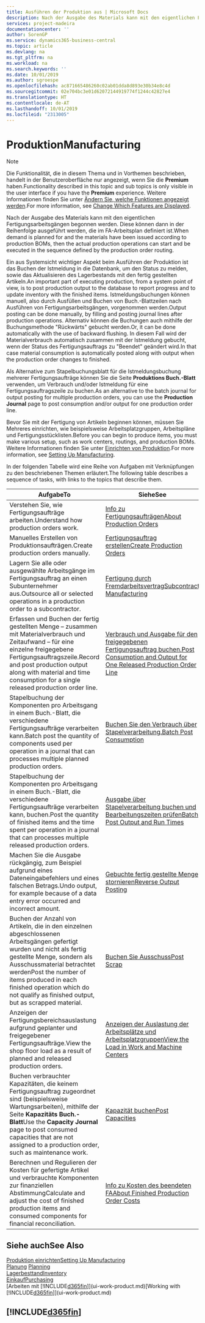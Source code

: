 ```yaml
---
title: Ausführen der Produktion aus | Microsoft Docs
description: Nach der Ausgabe des Materials kann mit den eigentlichen Fertigungsarbeitsgängen begonnen werden. Diese können dann in der Reihenfolge ausgeführt werden, die im FA-Arbeitsplan definiert ist.
services: project-madeira
documentationcenter: ''
author: SorenGP
ms.service: dynamics365-business-central
ms.topic: article
ms.devlang: na
ms.tgt_pltfrm: na
ms.workload: na
ms.search.keywords: ''
ms.date: 10/01/2019
ms.author: sgroespe
ms.openlocfilehash: ac871665486260c02ab01dda8d893e30b34e8c4d
ms.sourcegitcommit: 02e704bc3e01d62072144919774f1244c42827e4
ms.translationtype: HT
ms.contentlocale: de-AT
ms.lasthandoff: 10/01/2019
ms.locfileid: "2313005"
---
```

# <a name="manufacturing"></a><span data-ttu-id="4ff9e-103">Produktion</span><span class="sxs-lookup"><span data-stu-id="4ff9e-103">Manufacturing</span></span>
> [!NOTE]
> <span data-ttu-id="4ff9e-104">Die Funktionalität, die in diesem Thema und in Vorthemen beschrieben, handelt in der Benutzeroberfläche nur angezeigt, wenn Sie die **Premium** haben.</span><span class="sxs-lookup"><span data-stu-id="4ff9e-104">Functionality described in this topic and sub topics is only visible in the user interface if you have the **Premium** experience.</span></span> <span data-ttu-id="4ff9e-105">Weitere Informationen finden Sie unter [Ändern Sie, welche Funktionen angezeigt werden](ui-experiences.md).</span><span class="sxs-lookup"><span data-stu-id="4ff9e-105">For more information, see [Change Which Features are Displayed](ui-experiences.md).</span></span>

<span data-ttu-id="4ff9e-106">Nach der Ausgabe des Materials kann mit den eigentlichen Fertigungsarbeitsgängen begonnen werden. Diese können dann in der Reihenfolge ausgeführt werden, die im FA-Arbeitsplan definiert ist.</span><span class="sxs-lookup"><span data-stu-id="4ff9e-106">When demand is planned for and the materials have been issued according to production BOMs, then the actual production operations can start and be executed in the sequence defined by the production order routing.</span></span>  

<span data-ttu-id="4ff9e-107">Ein aus Systemsicht wichtiger Aspekt beim Ausführen der Produktion ist das Buchen der Istmeldung in die Datenbank, um den Status zu melden, sowie das Aktualisieren des Lagerbestands mit den fertig gestellten Artikeln.</span><span class="sxs-lookup"><span data-stu-id="4ff9e-107">An important part of executing production, from a system point of view, is to post production output to the database to report progress and to update inventory with the finished items.</span></span> <span data-ttu-id="4ff9e-108">Istmeldungsbuchungen können manuell, also durch Ausfüllen und Buchen von Buch.-Blattzeilen nach Ausführen von Fertigungsarbeitsgängen, vorgenommen werden.</span><span class="sxs-lookup"><span data-stu-id="4ff9e-108">Output posting can be done manually, by filling and posting journal lines after production operations.</span></span> <span data-ttu-id="4ff9e-109">Alternativ können die Buchungen auch mithilfe der Buchungsmethode "Rückwärts" gebucht werden.</span><span class="sxs-lookup"><span data-stu-id="4ff9e-109">Or, it can be done automatically with the use of backward flushing.</span></span> <span data-ttu-id="4ff9e-110">In diesem Fall wird der Materialverbrauch automatisch zusammen mit der Istmeldung gebucht, wenn der Status des Fertigungsauftrags zu "Beendet" geändert wird.</span><span class="sxs-lookup"><span data-stu-id="4ff9e-110">In that case material consumption is automatically posted along with output when the production order changes to finished.</span></span>  

<span data-ttu-id="4ff9e-111">Als Alternative zum Stapelbuchungsblatt für die Istmeldungsbuchung mehrerer Fertigungsaufträge können Sie die Seite **Produktions Buch.-Blatt** verwenden, um Verbrauch und/oder Istmeldung für eine Fertigungsauftragszeile zu buchen.</span><span class="sxs-lookup"><span data-stu-id="4ff9e-111">As an alternative to the batch journal for output posting for multiple production orders, you can use the **Production Journal** page to post consumption and/or output for one production order line.</span></span>

<span data-ttu-id="4ff9e-112">Bevor Sie mit der Fertigung von Artikeln beginnen können, müssen Sie Mehreres einrichten, wie beispielsweise Arbeitsplatzgruppen, Arbeitspläne und Fertigungsstücklisten.</span><span class="sxs-lookup"><span data-stu-id="4ff9e-112">Before you can begin to produce items, you must make various setup, such as work centers, routings, and production BOMs.</span></span> <span data-ttu-id="4ff9e-113">Weitere Informationen finden Sie unter [Einrichten von Produktion](production-configure-production-processes.md).</span><span class="sxs-lookup"><span data-stu-id="4ff9e-113">For more information, see [Setting Up Manufacturing](production-configure-production-processes.md).</span></span>

<span data-ttu-id="4ff9e-114">In der folgenden Tabelle wird eine Reihe von Aufgaben mit Verknüpfungen zu den beschriebenen Themen erläutert.</span><span class="sxs-lookup"><span data-stu-id="4ff9e-114">The following table describes a sequence of tasks, with links to the topics that describe them.</span></span>   

|<span data-ttu-id="4ff9e-115">**Aufgabe**</span><span class="sxs-lookup"><span data-stu-id="4ff9e-115">**To**</span></span>|<span data-ttu-id="4ff9e-116">**Siehe**</span><span class="sxs-lookup"><span data-stu-id="4ff9e-116">**See**</span></span>|  
|------------|-------------|  
|<span data-ttu-id="4ff9e-117">Verstehen Sie, wie Fertigungsaufträge arbeiten.</span><span class="sxs-lookup"><span data-stu-id="4ff9e-117">Understand how production orders work.</span></span>|[<span data-ttu-id="4ff9e-118">Info zu Fertigungsaufträgen</span><span class="sxs-lookup"><span data-stu-id="4ff9e-118">About Production Orders</span></span>](production-about-production-orders.md)|
|<span data-ttu-id="4ff9e-119">Manuelles Erstellen von Produktionsaufträgen.</span><span class="sxs-lookup"><span data-stu-id="4ff9e-119">Create production orders manually.</span></span>|[<span data-ttu-id="4ff9e-120">Fertigungsauftrag erstellen</span><span class="sxs-lookup"><span data-stu-id="4ff9e-120">Create Production Orders</span></span>](production-how-to-create-production-orders.md)|
|<span data-ttu-id="4ff9e-121">Lagern Sie alle oder ausgewählte Arbeitsgänge im Fertigungsauftrag an einen Subunternehmer aus.</span><span class="sxs-lookup"><span data-stu-id="4ff9e-121">Outsource all or selected operations in a production order to a subcontractor.</span></span>|[<span data-ttu-id="4ff9e-122">Fertigung durch Fremdarbeitsvertrag</span><span class="sxs-lookup"><span data-stu-id="4ff9e-122">Subcontract Manufacturing</span></span>](production-how-to-subcontract-manufacturing.md)|
|<span data-ttu-id="4ff9e-123">Erfassen und Buchen der fertig gestellten Menge – zusammen mit Materialverbrauch und Zeitaufwand – für eine einzelne freigegebene Fertigungsauftragszeile.</span><span class="sxs-lookup"><span data-stu-id="4ff9e-123">Record and post production output along with material and time consumption for a single released production order line.</span></span>|[<span data-ttu-id="4ff9e-124">Verbrauch und Ausgabe für den freigegebenen Fertigungsauftrag buchen.</span><span class="sxs-lookup"><span data-stu-id="4ff9e-124">Post Consumption and Output for One Released Production Order Line</span></span>](production-how-to-register-consumption-and-output.md)|  
|<span data-ttu-id="4ff9e-125">Stapelbuchung der Komponenten pro Arbeitsgang in einem Buch.-Blatt, die verschiedene  Fertigungsaufträge verarbeiten kann.</span><span class="sxs-lookup"><span data-stu-id="4ff9e-125">Batch post the quantity of components used per operation in a journal that can processes multiple planned production orders.</span></span>|[<span data-ttu-id="4ff9e-126">Buchen Sie den Verbrauch über Stapelverarbeitung.</span><span class="sxs-lookup"><span data-stu-id="4ff9e-126">Batch Post Consumption</span></span>](production-how-to-post-consumption.md)|
|<span data-ttu-id="4ff9e-127">Stapelbuchung der Komponenten pro Arbeitsgang in einem Buch.-Blatt, die verschiedene  Fertigungsaufträge verarbeiten kann, buchen.</span><span class="sxs-lookup"><span data-stu-id="4ff9e-127">Post the quantity of finished items and the time spent per operation in a journal that can processes multiple released production orders.</span></span>|[<span data-ttu-id="4ff9e-128">Ausgabe über Stapelverarbeitung buchen und Bearbeitungszeiten prüfen</span><span class="sxs-lookup"><span data-stu-id="4ff9e-128">Batch Post Output and Run Times</span></span>](production-how-to-post-output-quantity.md)|
|<span data-ttu-id="4ff9e-129">Machen Sie die Ausgabe rückgängig, zum Beispiel aufgrund eines Dateneingabefehlers und eines falschen Betrags.</span><span class="sxs-lookup"><span data-stu-id="4ff9e-129">Undo output, for example because of a data entry error occurred and incorrect amount.</span></span>  |[<span data-ttu-id="4ff9e-130">Gebuchte fertig gestellte Menge stornieren</span><span class="sxs-lookup"><span data-stu-id="4ff9e-130">Reverse Output Posting</span></span>](production-how-to-reverse-output-posting.md)|  
|<span data-ttu-id="4ff9e-131">Buchen der Anzahl von Artikeln, die in den einzelnen abgeschlossenen Arbeitsgängen gefertigt wurden und nicht als fertig gestellte Menge, sondern als Ausschussmaterial betrachtet werden</span><span class="sxs-lookup"><span data-stu-id="4ff9e-131">Post the number of items produced in each finished operation which do not qualify as finished output, but as scrapped material.</span></span>|[<span data-ttu-id="4ff9e-132">Buchen Sie Ausschuss</span><span class="sxs-lookup"><span data-stu-id="4ff9e-132">Post Scrap</span></span>](production-how-to-post-scrap.md)|
|<span data-ttu-id="4ff9e-133">Anzeigen der Fertigungsbereichsauslastung aufgrund geplanter und freigegebener Fertigungsaufträge.</span><span class="sxs-lookup"><span data-stu-id="4ff9e-133">View the shop floor load as a result of planned and released production orders.</span></span>|[<span data-ttu-id="4ff9e-134">Anzeigen der Auslastung der Arbeitsplätze und Arbeitsplatzgruppen</span><span class="sxs-lookup"><span data-stu-id="4ff9e-134">View the Load in Work and Machine Centers</span></span>](production-how-to-view-the-load-on-work-centers.md)|      
|<span data-ttu-id="4ff9e-135">Buchen verbrauchter Kapazitäten, die keinem Fertigungsauftrag zugeordnet sind (beispielsweise Wartungsarbeiten), mithilfe der Seite **Kapazitäts Buch.-Blatt**</span><span class="sxs-lookup"><span data-stu-id="4ff9e-135">Use the **Capacity Journal** page to post consumed capacities that are not assigned to a production order, such as maintenance work.</span></span>|[<span data-ttu-id="4ff9e-136">Kapazität buchen</span><span class="sxs-lookup"><span data-stu-id="4ff9e-136">Post Capacities</span></span>](production-how-to-post-capacities.md)|  
|<span data-ttu-id="4ff9e-137">Berechnen und Regulieren der Kosten für gefertigte Artikel und verbrauchte Komponenten zur finanziellen Abstimmung</span><span class="sxs-lookup"><span data-stu-id="4ff9e-137">Calculate and adjust the cost of finished production items and consumed components for financial reconciliation.</span></span>|[<span data-ttu-id="4ff9e-138">Info zu Kosten des beendeten FA</span><span class="sxs-lookup"><span data-stu-id="4ff9e-138">About Finished Production Order Costs</span></span>](finance-about-finished-production-order-costs.md)|  

## <a name="see-also"></a><span data-ttu-id="4ff9e-139">Siehe auch</span><span class="sxs-lookup"><span data-stu-id="4ff9e-139">See Also</span></span>  
[<span data-ttu-id="4ff9e-140">Produktion einrichten</span><span class="sxs-lookup"><span data-stu-id="4ff9e-140">Setting Up Manufacturing</span></span>](production-configure-production-processes.md)  
<span data-ttu-id="4ff9e-141">[Planung](production-planning.md)    </span><span class="sxs-lookup"><span data-stu-id="4ff9e-141">[Planning](production-planning.md)    </span></span>  
[<span data-ttu-id="4ff9e-142">Lagerbesttand</span><span class="sxs-lookup"><span data-stu-id="4ff9e-142">Inventory</span></span>](inventory-manage-inventory.md)  
[<span data-ttu-id="4ff9e-143">Einkauf</span><span class="sxs-lookup"><span data-stu-id="4ff9e-143">Purchasing</span></span>](purchasing-manage-purchasing.md)  
<span data-ttu-id="4ff9e-144">[Arbeiten mit [!INCLUDE[d365fin](includes/d365fin_md.md)]](ui-work-product.md)</span><span class="sxs-lookup"><span data-stu-id="4ff9e-144">[Working with [!INCLUDE[d365fin](includes/d365fin_md.md)]](ui-work-product.md)</span></span>

## [!INCLUDE[d365fin](includes/free_trial_md.md)]  
